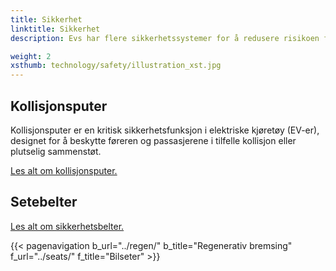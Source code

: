 ```yaml
---
title: Sikkerhet
linktitle: Sikkerhet
description: Evs har flere sikkerhetssystemer for å redusere risikoen for skade dersom en ulykke skulle være ute.

weight: 2
xsthumb: technology/safety/illustration_xst.jpg
---
```

<!-- markdownlint-disable MD033 -->

## Kollisjonsputer

Kollisjonsputer er en kritisk sikkerhetsfunksjon i elektriske kjøretøy (EV-er), designet for å beskytte føreren og passasjerene i tilfelle kollisjon eller plutselig sammenstøt.

[Les alt om kollisjonsputer.](airbags/)


## Setebelter

[Les alt om sikkerhetsbelter.](seatbelts/)

{{< pagenavigation b_url="../regen/" b_title="Regenerativ bremsing" f_url="../seats/" f_title="Bilseter" >}}
